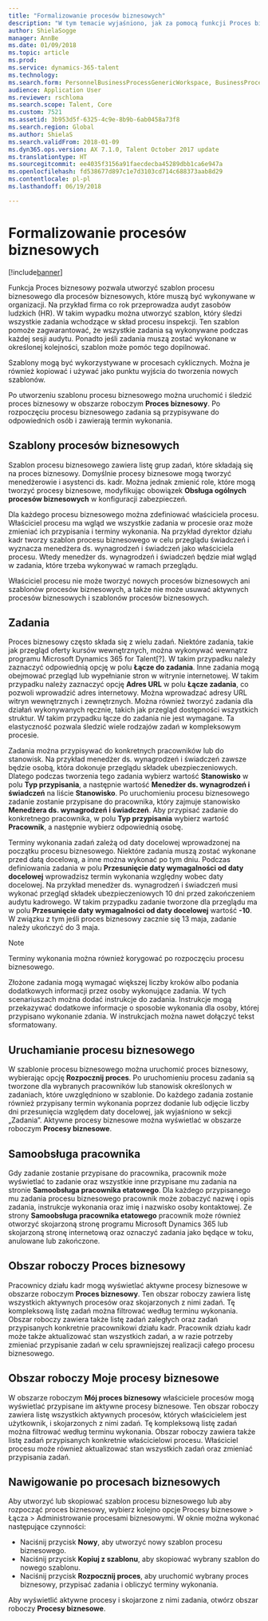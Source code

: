 ```yaml
---
title: "Formalizowanie procesów biznesowych"
description: "W tym temacie wyjaśniono, jak za pomocą funkcji Proces biznesowy można utworzyć szablon procesu biznesowego dla procesów, które muszą być wykonywane w organizacji."
author: ShielaSogge
manager: AnnBe
ms.date: 01/09/2018
ms.topic: article
ms.prod: 
ms.service: dynamics-365-talent
ms.technology: 
ms.search.form: PersonnelBusinessProcessGenericWorkspace, BusinessProcessGenericTemplateListpage, BusinessProcessGenericMyTemplates, BusinessProcessGroupAssignment
audience: Application User
ms.reviewer: rschloma
ms.search.scope: Talent, Core
ms.custom: 7521
ms.assetid: 3b953d5f-6325-4c9e-8b9b-6ab0458a73f8
ms.search.region: Global
ms.author: ShielaS
ms.search.validFrom: 2018-01-09
ms.dyn365.ops.version: AX 7.1.0, Talent October 2017 update
ms.translationtype: HT
ms.sourcegitcommit: ee4035f3156a91faecdecba45289dbb1ca6e947a
ms.openlocfilehash: fd538677d897c1e7d3103cd714c688373aab8d29
ms.contentlocale: pl-pl
ms.lasthandoff: 06/19/2018

---
```

# <a name="formalize-business-processes"></a>Formalizowanie procesów biznesowych

[!include[banner](includes/banner.md)]

Funkcja Proces biznesowy pozwala utworzyć szablon procesu biznesowego dla procesów biznesowych, które muszą być wykonywane w organizacji. Na przykład firma co rok przeprowadza audyt zasobów ludzkich (HR). W takim wypadku można utworzyć szablon, który śledzi wszystkie zadania wchodzące w skład procesu inspekcji. Ten szablon pomoże zagwarantować, że wszystkie zadania są wykonywane podczas każdej sesji audytu. Ponadto jeśli zadania muszą zostać wykonane w określonej kolejności, szablon może pomóc tego dopilnować.

Szablony mogą być wykorzystywane w procesach cyklicznych. Można je również kopiować i używać jako punktu wyjścia do tworzenia nowych szablonów.

Po utworzeniu szablonu procesu biznesowego można uruchomić i śledzić proces biznesowy w obszarze roboczym **Proces biznesowy**. Po rozpoczęciu procesu biznesowego zadania są przypisywane do odpowiednich osób i zawierają termin wykonania.

## <a name="business-process-templates"></a>Szablony procesów biznesowych
Szablon procesu biznesowego zawiera listę grup zadań, które składają się na proces biznesowy. Domyślnie procesy biznesowe mogą tworzyć menedżerowie i asystenci ds. kadr. Można jednak zmienić role, które mogą tworzyć procesy biznesowe, modyfikując obowiązek **Obsługa ogólnych procesów biznesowych** w konfiguracji zabezpieczeń.

Dla każdego procesu biznesowego można zdefiniować właściciela procesu. Właściciel procesu ma wgląd we wszystkie zadania w procesie oraz może zmieniać ich przypisania i terminy wykonania. Na przykład dyrektor działu kadr tworzy szablon procesu biznesowego w celu przeglądu świadczeń i wyznacza menedżera ds. wynagrodzeń i świadczeń jako właściciela procesu. Wtedy menedżer ds. wynagrodzeń i świadczeń będzie miał wgląd w zadania, które trzeba wykonywać w ramach przeglądu.

Właściciel procesu nie może tworzyć nowych procesów biznesowych ani szablonów procesów biznesowych, a także nie może usuwać aktywnych procesów biznesowych i szablonów procesów biznesowych.

## <a name="tasks"></a>Zadania
Proces biznesowy często składa się z wielu zadań. Niektóre zadania, takie jak przegląd oferty kursów wewnętrznych, można wykonywać wewnątrz programu Microsoft Dynamics 365 for Talent[?]. W takim przypadku należy zaznaczyć odpowiednią opcję w polu **Łącze do zadania**. Inne zadania mogą obejmować przegląd lub wypełnianie stron w witrynie internetowej. W takim przypadku należy zaznaczyć opcję **Adres URL** w polu **Łącze zadania**, co pozwoli wprowadzić adres internetowy. Można wprowadzać adresy URL witryn wewnętrznych i zewnętrznych. Można również tworzyć zadania dla działań wykonywanych ręcznie, takich jak przegląd dostępności wszystkich struktur. W takim przypadku łącze do zadania nie jest wymagane. Ta elastyczność pozwala śledzić wiele rodzajów zadań w kompleksowym procesie.

Zadania można przypisywać do konkretnych pracowników lub do stanowisk. Na przykład menedżer ds. wynagrodzeń i świadczeń zawsze będzie osobą, która dokonuje przeglądu składek ubezpieczeniowych. Dlatego podczas tworzenia tego zadania wybierz wartość **Stanowisko** w polu **Typ przypisania**, a następnie wartość **Menedżer ds. wynagrodzeń i świadczeń** na liście **Stanowisko**. Po uruchomieniu procesu biznesowego zadanie zostanie przypisane do pracownika, który zajmuje stanowisko **Menedżera ds. wynagrodzeń i świadczeń**. Aby przypisać zadanie do konkretnego pracownika, w polu **Typ przypisania** wybierz wartość **Pracownik**, a następnie wybierz odpowiednią osobę.

Terminy wykonania zadań zależą od daty docelowej wprowadzonej na początku procesu biznesowego. Niektóre zadania muszą zostać wykonane przed datą docelową, a inne można wykonać po tym dniu. Podczas definiowania zadania w polu **Przesunięcie daty wymagalności od daty docelowej** wprowadzisz termin wykonania względny wobec daty docelowej. Na przykład menedżer ds. wynagrodzeń i świadczeń musi wykonać przegląd składek ubezpieczeniowych 10 dni przed zakończeniem audytu kadrowego. W takim przypadku zadanie tworzone dla przeglądu ma w polu **Przesunięcie daty wymagalności od daty docelowej** wartość **-10**. W związku z tym jeśli proces biznesowy zacznie się 13 maja, zadanie należy ukończyć do 3 maja.

> [!NOTE]
> Terminy wykonania można również korygować po rozpoczęciu procesu biznesowego.

Złożone zadania mogą wymagać większej liczby kroków albo podania dodatkowych informacji przez osoby wykonujące zadania. W tych scenariuszach można dodać instrukcje do zadania. Instrukcje mogą przekazywać dodatkowe informacje o sposobie wykonania dla osoby, której przypisano wykonanie zdania. W instrukcjach można nawet dołączyć tekst sformatowany.

## <a name="starting-a-business-process"></a>Uruchamianie procesu biznesowego
W szablonie procesu biznesowego można uruchomić proces biznesowy, wybierając opcję **Rozpocznij proces**. Po uruchomieniu procesu zadania są tworzone dla wybranych pracowników lub stanowisk określonych w zadaniach, które uwzględniono w szablonie. Do każdego zadania zostanie również przypisany termin wykonania poprzez dodanie lub odjęcie liczby dni przesunięcia względem daty docelowej, jak wyjaśniono w sekcji „Zadania”. Aktywne procesy biznesowe można wyświetlać w obszarze roboczym **Procesy biznesowe**.

## <a name="employee-self-service"></a>Samoobsługa pracownika
Gdy zadanie zostanie przypisane do pracownika, pracownik może wyświetlać to zadanie oraz wszystkie inne przypisane mu zadania na stronie **Samoobsługa pracownika etatowego**. Dla każdego przypisanego mu zadania procesu biznesowego pracownik może zobaczyć nazwę i opis zadania, instrukcje wykonania oraz imię i nazwisko osoby kontaktowej. Ze strony **Samoobsługa pracownika etatowego** pracownik może również otworzyć skojarzoną stronę programu Microsoft Dynamics 365 lub skojarzoną stronę internetową oraz oznaczyć zadania jako będące w toku, anulowane lub zakończone.

## <a name="business-process-workspace"></a>Obszar roboczy Proces biznesowy
Pracownicy działu kadr mogą wyświetlać aktywne procesy biznesowe w obszarze roboczym **Proces biznesowy**. Ten obszar roboczy zawiera listę wszystkich aktywnych procesów oraz skojarzonych z nimi zadań. Tę kompleksową listę zadań można filtrować według terminu wykonania. Obszar roboczy zawiera także listę zadań zaległych oraz zadań przypisanych konkretnie pracownikowi działu kadr. Pracownik działu kadr może także aktualizować stan wszystkich zadań, a w razie potrzeby zmieniać przypisanie zadań w celu sprawniejszej realizacji całego procesu biznesowego.

## <a name="my-business-processes-workspace"></a>Obszar roboczy Moje procesy biznesowe
W obszarze roboczym **Mój proces biznesowy** właściciele procesów mogą wyświetlać przypisane im aktywne procesy biznesowe. Ten obszar roboczy zawiera listę wszystkich aktywnych procesów, których właścicielem jest użytkownik, i skojarzonych z nimi zadań. Tę kompleksową listę zadań można filtrować według terminu wykonania. Obszar roboczy zawiera także listę zadań przypisanych konkretnie właścicielowi procesu. Właściciel procesu może również aktualizować stan wszystkich zadań oraz zmieniać przypisania zadań.

## <a name="navigating-business-processes"></a>Nawigowanie po procesach biznesowych
Aby utworzyć lub skopiować szablon procesu biznesowego lub aby rozpocząć proces biznesowy, wybierz kolejno opcje Procesy biznesowe > Łącza > Administrowanie procesami biznesowymi. W oknie można wykonać następujące czynności:

- Naciśnij przycisk **Nowy**, aby utworzyć nowy szablon procesu biznesowego.
- Naciśnij przycisk **Kopiuj z szablonu**, aby skopiować wybrany szablon do nowego szablonu.
- Naciśnij przycisk **Rozpocznij proces**, aby uruchomić wybrany proces biznesowy, przypisać zadania i obliczyć terminy wykonania.

Aby wyświetlić aktywne procesy i skojarzone z nimi zadania, otwórz obszar roboczy **Procesy biznesowe**.


